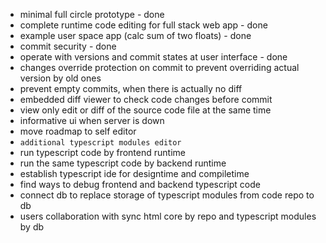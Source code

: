 * minimal full circle prototype - done
* complete runtime code editing for full stack web app - done
* example user space app (calc sum of two floats) - done
* commit security - done
* operate with versions and commit states at user interface - done
* changes override protection on commit to prevent overriding actual version by old ones
* prevent empty commits, when there is actually no diff
* embedded diff viewer to check code changes before commit
* view only edit or diff of the source code file at the same time
* informative ui when server is down
* move roadmap to self editor
* `additional typescript modules editor`
* run typescript code by frontend runtime
* run the same typescript code by backend runtime
* establish typescript ide for designtime and compiletime
* find ways to debug frontend and backend typescript code
* connect db to replace storage of typescript modules from code repo to db
* users collaboration with sync html core by repo and typescript modules by db
